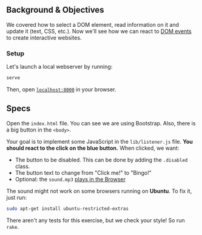 ## Background & Objectives

We covered how to select a DOM element, read information on it and update it (text, CSS, etc.). Now we'll see how we can react to [DOM events](https://developer.mozilla.org/en-US/docs/Web/Events) to create interactive websites.

### Setup

Let's launch a local webserver by running:

```bash
serve
```

Then, open [`localhost:8000`](http://localhost:8000) in your browser.

## Specs

Open the `index.html` file. You can see we are using Bootstrap. Also, there is a big button in the `<body>`.

Your goal is to implement some JavaScript in the `lib/listener.js` file. **You should react to the click on the blue button.** When clicked, we want:

- The button to be disabled. This can be done by adding the `.disabled` class.
- The button text to change from "Click me!" to "Bingo!"
- Optional: the `sound.mp3` [plays in the Browser](https://stackoverflow.com/questions/9419263/playing-audio-with-javascript)

The sound might not work on some browsers running on **Ubuntu**. To fix it, just run:

```bash
sudo apt-get install ubuntu-restricted-extras 
```

There aren't any tests for this exercise, but we check your style! So run `rake`.
